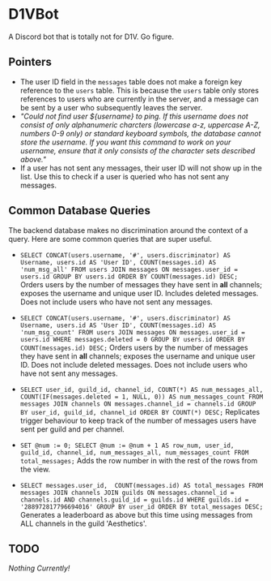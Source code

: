 # D1VBot
A Discord bot that is totally not for D1V. Go figure.

## Pointers
- The user ID field in the `messages` table does not make a foreign key reference to the `users` table. This is because the `users` table only stores references to users who are currently in the server, and a message can be sent by a user who subsequently leaves the server.
- *"Could not find user ${username} to ping. If this username does not consist of only alphanumeric charcters (lowercase a-z, uppercase A-Z, numbers 0-9 only) or standard keyboard symbols, the database cannot store the username. If you want this command to work on your username, ensure that it only consists of the character sets described above."*
- If a user has not sent any messages, their user ID will not show up in the list. Use this to check if a user is queried who has not sent any messages.

## Common Database Queries

The backend database makes no discrimination around the context of a query. Here are some common queries that are super useful.

- `SELECT CONCAT(users.username, '#', users.discriminator) AS Username, users.id AS 'User ID', COUNT(messages.id) AS 'num_msg_all' FROM users JOIN messages ON messages.user_id = users.id GROUP BY users.id ORDER BY COUNT(messages.id) DESC;`  
Orders users by the number of messages they have sent in **all** channels; exposes the username and unique user ID. Includes deleted messages. Does not include users who have not sent any messages.

- `SELECT CONCAT(users.username, '#', users.discriminator) AS Username, users.id AS 'User ID', COUNT(messages.id) AS 'num_msg_count' FROM users JOIN messages ON messages.user_id = users.id WHERE messages.deleted = 0 GROUP BY users.id ORDER BY COUNT(messages.id) DESC;`
Orders users by the number of messages they have sent in **all** channels; exposes the username and unique user ID. Does not include deleted messages. Does not include users who have not sent any messages.

- `SELECT user_id, guild_id, channel_id, COUNT(*) AS num_messages_all, COUNT(IF(messages.deleted = 1, NULL, 0)) AS num_messages_count FROM messages JOIN channels ON messages.channel_id = channels.id GROUP BY user_id, guild_id, channel_id ORDER BY COUNT(*) DESC;`
Replicates trigger behaviour to keep track of the number of messages users have sent per guild and per channel.

- `SET @num := 0; SELECT @num := @num + 1 AS row_num, user_id, guild_id, channel_id, num_messages_all, num_messages_count FROM total_messages;`
Adds the row number in with the rest of the rows from the view.

- `SELECT messages.user_id,  COUNT(messages.id) AS total_messages FROM messages JOIN channels JOIN guilds ON messages.channel_id = channels.id AND channels.guild_id = guilds.id WHERE guilds.id = '288972817796694016' GROUP BY user_id ORDER BY total_messages DESC;`
Generates a leaderboard as above but this time using messages from ALL channels in the guild 'Aesthetics'.

## TODO

*Nothing Currently!*